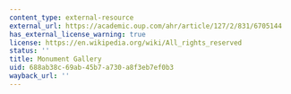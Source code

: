 ```yaml
---
content_type: external-resource
external_url: https://academic.oup.com/ahr/article/127/2/831/6705144
has_external_license_warning: true
license: https://en.wikipedia.org/wiki/All_rights_reserved
status: ''
title: Monument Gallery
uid: 688ab38c-69ab-45b7-a730-a8f3eb7ef0b3
wayback_url: ''
---
```

